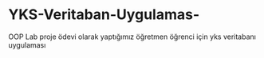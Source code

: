 # YKS-Veritaban-Uygulamas-
OOP Lab proje ödevi olarak yaptığımız öğretmen öğrenci için yks veritabanı uygulaması
